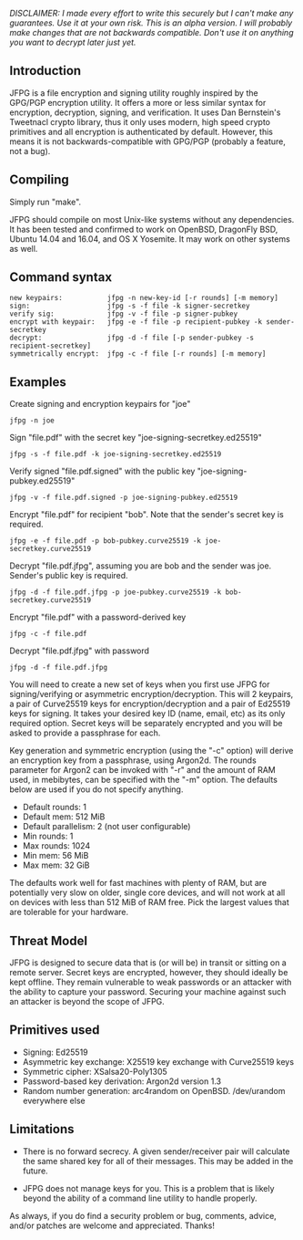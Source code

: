 *DISCLAIMER: I made every effort to write this securely
but I can't make any guarantees. Use it at your own risk.
This is an alpha version. I will probably make changes
that are not backwards compatible. Don't use it on anything 
you want to decrypt later just yet.*

Introduction
------------

JFPG is a file encryption and signing utility 
roughly inspired by the GPG/PGP encryption utility. It
offers a more or less similar  syntax for encryption,
decryption, signing, and verification. It uses
Dan Bernstein's Tweetnacl crypto library, thus it
only uses  modern, high speed crypto primitives 
and all encryption is authenticated by default. 
However, this means it is not backwards-compatible
with GPG/PGP (probably a feature, not a bug). 

Compiling
---------

Simply run "make".

JFPG should compile on most Unix-like systems without any
dependencies. It has been tested and confirmed to work on 
OpenBSD, DragonFly BSD, Ubuntu 14.04 and 16.04, and OS X Yosemite. 
It may work on other systems as well. 

Command syntax
--------------
	new keypairs:           jfpg -n new-key-id [-r rounds] [-m memory]
	sign:                   jfpg -s -f file -k signer-secretkey
	verify sig:   	        jfpg -v -f file -p signer-pubkey
	encrypt with keypair:   jfpg -e -f file -p recipient-pubkey -k sender-secretkey
	decrypt:                jfpg -d -f file [-p sender-pubkey -s recipient-secretkey] 
	symmetrically encrypt:	jfpg -c -f file [-r rounds] [-m memory]

Examples
--------
Create signing and encryption keypairs for "joe"

	jfpg -n joe

Sign "file.pdf" with the secret key "joe-signing-secretkey.ed25519"

	jfpg -s -f file.pdf -k joe-signing-secretkey.ed25519

Verify signed "file.pdf.signed" with the public key "joe-signing-pubkey.ed25519"

	jfpg -v -f file.pdf.signed -p joe-signing-pubkey.ed25519

Encrypt "file.pdf" for recipient "bob". Note that the sender's secret key is required.

	jfpg -e -f file.pdf -p bob-pubkey.curve25519 -k joe-secretkey.curve25519	

Decrypt "file.pdf.jfpg", assuming you are bob and the sender was joe. Sender's
public key is required.

	jfpg -d -f file.pdf.jfpg -p joe-pubkey.curve25519 -k bob-secretkey.curve25519

Encrypt "file.pdf" with a password-derived key

	jfpg -c -f file.pdf

Decrypt "file.pdf.jfpg" with password

	jfpg -d -f file.pdf.jfpg 

You will need to create a new set of keys when you first use JFPG 
for signing/verifying or asymmetric encryption/decryption. 
This will 2 keypairs, a pair of Curve25519 keys for encryption/decryption
and a pair of Ed25519 keys for signing. It takes your desired key ID
(name, email, etc) as its only required option. Secret keys will be 
separately encrypted and you will be asked to provide a passphrase for each.  

Key generation and symmetric encryption (using the "-c" option) will
derive an encryption key from a passphrase, using Argon2d. 
The rounds parameter for Argon2 can be invoked with "-r" and the amount of 
RAM used, in mebibytes, can be specified with the "-m" option. The defaults
below are used if you do not specify anything. 

- Default rounds: 1
- Default mem: 512 MiB
- Default parallelism: 2 (not user configurable)
- Min rounds: 1
- Max rounds: 1024
- Min mem: 56 MiB
- Max mem: 32 GiB

The defaults work well for fast machines with plenty of RAM, but are
potentially very slow on older, single core devices, and will not work
at all on devices with less than 512 MiB of RAM free. Pick the largest
values that are tolerable for your hardware.

Threat Model
------------

JFPG is designed to secure data that is (or will be) in transit or sitting on 
a remote server. Secret keys are encrypted, however, they should ideally be kept
offline. They remain vulnerable to weak passwords or an attacker with the 
ability to capture your password. Securing your machine against such an attacker
is beyond the scope of JFPG.

 
Primitives used
---------------

- Signing: Ed25519
- Asymmetric key exchange: X25519 key exchange with Curve25519 keys 
- Symmetric cipher: XSalsa20-Poly1305
- Password-based key derivation: Argon2d version 1.3
- Random number generation: arc4random on OpenBSD. /dev/urandom everywhere else

Limitations
-----------

- There is no forward secrecy. A given sender/receiver pair will
	calculate the same shared key for all of their messages. This may be 
	added in the future. 

- JFPG does not manage keys for you. This is a problem that is likely
	beyond the ability of a command line utility to handle properly. 

As always, if you do find a security problem or bug, 
comments, advice, and/or patches are welcome and appreciated. Thanks!
